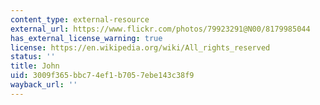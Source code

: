 ```yaml
---
content_type: external-resource
external_url: https://www.flickr.com/photos/79923291@N00/8179985044
has_external_license_warning: true
license: https://en.wikipedia.org/wiki/All_rights_reserved
status: ''
title: John
uid: 3009f365-bbc7-4ef1-b705-7ebe143c38f9
wayback_url: ''
---
```

